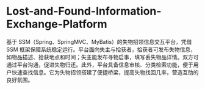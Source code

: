 # Lost-and-Found-Information-Exchange-Platform
基于 SSM（Spring、SpringMVC、MyBatis）的失物招领信息交互平台，凭借 SSM 框架保障系统稳定运行。平台面向失主与拾获者，拾获者可发布失物信息，如物品描述、拾获地点和时间；失主能发布寻物启事，填写丢失物品详情。双方可通过平台沟通，促进失物归还。此外，平台具备信息审核、分类检索功能，便于用户快速查找信息。它为失物招领搭建了便捷桥梁，提高失物找回几率，营造互助的良好氛围。 
